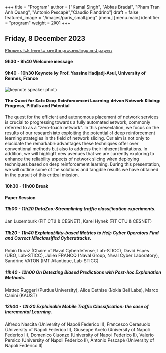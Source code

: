 +++
title = "Program"
author = ["Kamal Singh", "Abbas Bradai", "Pham Tran Anh Quang", "Antonio Pescapè","Claudio Fiandrino"]
draft = false
featured_image = "/images/paris_small.jpeg"
[menu]
  [menu.main]
    identifier = "program"
    weight = 2001
+++

## Friday, 8 December 2023
[Please click here to see the proceedings and papers](https://dl.acm.org/doi/proceedings/10.1145/3630050)
 #### 9h30 - 9h40    Welcome message 

 #### 9h40 - 10h30   Keynote by Prof. Yassine Hadjadj-Aoul, University of Rennes, France
 
 ![keynote speaker photo](/images/Yassine-photo.png)

 #### The Quest for Safe Deep Reinforcement Learning-driven Network Slicing: Progress, Pitfalls and Potential
 The quest for the efficient and autonomous placement of network services is crucial to progressing towards a fully
automated network, commonly referred to as a "zero-touch network". In this presentation, we focus on the results of our
research into exploiting the potential of deep reinforcement learning strategies in the field of network slicing. Our aim is not
only to elucidate the remarkable advantages these techniques offer over conventional methods but also to address their
inherent limitations. In addition, we will highlight new avenues that we are currently exploring to enhance the reliability
aspects of network slicing when deploying techniques based on deep reinforcement learning. During this presentation, we will
outline some of the solutions and tangible results we have obtained in the pursuit of this critical mission.

 #### 10h30 - 11h00  Break 

 #### Paper Session
 ##### 11h00 - 11h20 DataZoo: Streamlining traffic classification experiments. 
 Jan Luxemburk (FIT CTU & CESNET), Karel Hynek (FIT CTU & CESNET)

 ##### 11h20 - 11h40 Explainability-based Metrics to Help Cyber Operators Find and Correct Misclassified Cyberattacks.
 Robin Duraz (Chaire of Naval Cyberdefense, Lab-STICC), David Espes (UBO, Lab-STICC), 
 Julien FRANCQ (Naval Group, Naval Cyber Laboratory), Sandrine VATON (IMT Atlantique, Lab-STICC)

 ##### 11h40 - 12h00 On Detecting Biased Predictions with Post-hoc Explanation Methods. 
 Matteo Ruggeri (Purdue University), Alice Dethise (Nokia Bell Labs), Marco Canini (KAUST)

 ##### 12h00 - 12h20 Explainable Mobile Traffic Classification: the case of Incremental Learning. 
 Alfredo Nascita (University of Napoli Federico II), Francesco Cerasuolo (University of Napoli Federico II), 
 Giuseppe Aceto (University of Napoli Federico II), Domenico Ciuonzo (University of Napoli Federico II), 
 Valerio Persico (University of Napoli Federico II), Antonio Pescapé (University of Napoli Federico II)
